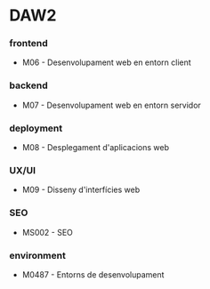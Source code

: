 # DAW2  

### frontend
- M06 - Desenvolupament web en entorn client  

### backend
- M07 - Desenvolupament web en entorn servidor  

### deployment
- M08 - Desplegament d'aplicacions web  

### UX/UI
- M09 - Disseny d'interfícies web  

### SEO
- MS002 - SEO

### environment
- M0487 - Entorns de desenvolupament  